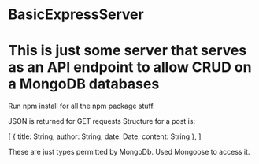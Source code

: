 # BasicExpressServer
<h1> This is just some server that serves as an API endpoint to allow CRUD on a MongoDB databases </h1>

Run npm install for all the npm package stuff.

JSON is returned for GET requests
Structure for a post is:
 
[
 {
    title: String,
    author: String,
    date: Date,
    content: String
 },
]

These are just types permitted by MongoDb. Used Mongoose to access it.
